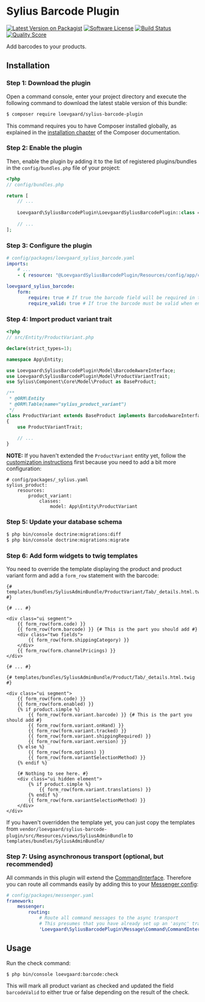 # Sylius Barcode Plugin

[![Latest Version on Packagist][ico-version]][link-packagist]
[![Software License][ico-license]](LICENSE)
[![Build Status][ico-travis]][link-travis]
[![Quality Score][ico-code-quality]][link-code-quality]

Add barcodes to your products.

## Installation

### Step 1: Download the plugin

Open a command console, enter your project directory and execute the following command to download the latest stable version of this bundle:

```bash
$ composer require loevgaard/sylius-barcode-plugin
```

This command requires you to have Composer installed globally, as explained in the [installation chapter](https://getcomposer.org/doc/00-intro.md) of the Composer documentation.


### Step 2: Enable the plugin

Then, enable the plugin by adding it to the list of registered plugins/bundles
in the `config/bundles.php` file of your project:

```php
<?php
// config/bundles.php

return [
    // ...
    
    Loevgaard\SyliusBarcodePlugin\LoevgaardSyliusBarcodePlugin::class => ['all' => true],
    
    // ...
];

```

### Step 3: Configure the plugin

```yaml
# config/packages/loevgaard_sylius_barcode.yaml
imports:
    # ...
    - { resource: "@LoevgaardSyliusBarcodePlugin/Resources/config/app/config.yaml" }
        
loevgaard_sylius_barcode:
    form:
        require: true # If true the barcode field will be required in the product forms
        require_valid: true # If true the barcode must be valid when entered in the product forms

```

### Step 4: Import product variant trait

```php
<?php
// src/Entity/ProductVariant.php

declare(strict_types=1);

namespace App\Entity;

use Loevgaard\SyliusBarcodePlugin\Model\BarcodeAwareInterface;
use Loevgaard\SyliusBarcodePlugin\Model\ProductVariantTrait;
use Sylius\Component\Core\Model\Product as BaseProduct;

/**
 * @ORM\Entity
 * @ORM\Table(name="sylius_product_variant")
 */
class ProductVariant extends BaseProduct implements BarcodeAwareInterface
{
    use ProductVariantTrait;
    
    // ...
}
```

**NOTE:** If you haven't extended the `ProductVariant` entity yet, follow the [customization instructions](https://docs.sylius.com/en/1.2/customization/model.html) first because you need to add a bit more configuration:

```
# config/packages/_sylius.yaml
sylius_product:
    resources:
        product_variant:
            classes:
                model: App\Entity\ProductVariant
```

### Step 5: Update your database schema

```bash
$ php bin/console doctrine:migrations:diff
$ php bin/console doctrine:migrations:migrate
```

### Step 6: Add form widgets to twig templates
You need to override the template displaying the product and product variant form and add a `form_row` statement with the barcode:

```twig
{# templates/bundles/SyliusAdminBundle/ProductVariant/Tab/_details.html.twig #}

{# ... #}

<div class="ui segment">
    {{ form_row(form.code) }}
    {{ form_row(form.barcode) }} {# This is the part you should add #}
    <div class="two fields">
        {{ form_row(form.shippingCategory) }}
    </div>
    {{ form_row(form.channelPricings) }}
</div>

{# ... #}
```

```twig
{# templates/bundles/SyliusAdminBundle/Product/Tab/_details.html.twig #}

<div class="ui segment">
    {{ form_row(form.code) }}
    {{ form_row(form.enabled) }}
    {% if product.simple %}
        {{ form_row(form.variant.barcode) }} {# This is the part you should add #}
        {{ form_row(form.variant.onHand) }}
        {{ form_row(form.variant.tracked) }}
        {{ form_row(form.variant.shippingRequired) }}
        {{ form_row(form.variant.version) }}
    {% else %}
        {{ form_row(form.options) }}
        {{ form_row(form.variantSelectionMethod) }}
    {% endif %}

    {# Nothing to see here. #}
    <div class="ui hidden element">
        {% if product.simple %}
            {{ form_row(form.variant.translations) }}
        {% endif %}
        {{ form_row(form.variantSelectionMethod) }}
    </div>
</div>
```

If you haven't overridden the template yet, you can just copy the templates from `vendor/loevgaard/sylius-barcode-plugin/src/Resources/views/SyliusAdminBundle` to `templates/bundles/SyliusAdminBundle/`

### Step 7: Using asynchronous transport (optional, but recommended)

All commands in this plugin will extend the [CommandInterface](src/Message/Command/CommandInterface.php).
Therefore you can route all commands easily by adding this to your [Messenger config](https://symfony.com/doc/current/messenger.html#routing-messages-to-a-transport):

```yaml
# config/packages/messenger.yaml
framework:
    messenger:
        routing:
            # Route all command messages to the async transport
            # This presumes that you have already set up an 'async' transport
            'Loevgaard\SyliusBarcodePlugin\Message\Command\CommandInterface': async
```

## Usage

Run the check command:

```bash
$ php bin/console loevgaard:barcode:check
```

This will mark all product variant as checked and updated the field `barcodeValid` to either true or false depending on the result of the check.

[ico-version]: https://img.shields.io/packagist/v/loevgaard/sylius-barcode-plugin.svg?style=flat-square
[ico-license]: https://img.shields.io/badge/license-MIT-brightgreen.svg?style=flat-square
[ico-travis]: https://img.shields.io/travis/loevgaard/SyliusBarcodePlugin/master.svg?style=flat-square
[ico-code-quality]: https://img.shields.io/scrutinizer/g/loevgaard/SyliusBarcodePlugin.svg?style=flat-square

[link-packagist]: https://packagist.org/packages/loevgaard/sylius-barcode-plugin
[link-travis]: https://travis-ci.org/loevgaard/SyliusBarcodePlugin
[link-code-quality]: https://scrutinizer-ci.com/g/loevgaard/SyliusBarcodePlugin

